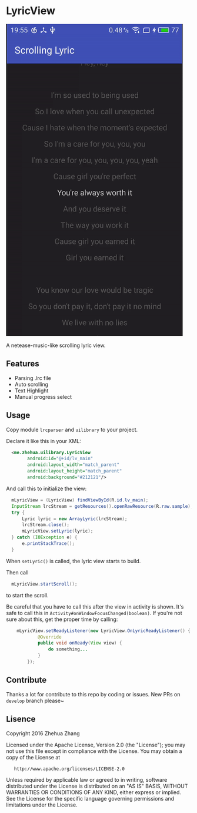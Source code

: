 # LyricView
![Demo](https://github.com/LangleyChang/LyricView/blob/master/demo.gif)

A netease-music-like scrolling lyric view.

## Features

- Parsing .lrc file
- Auto scrolling
- Text Highlight
- Manual progress select

## Usage
  
Copy module `lrcparser` and `uilibrary` to your project.

Declare it like this in your XML:
```xml
  <me.zhehua.uilibrary.LyricView
        android:id="@+id/lv_main"
        android:layout_width="match_parent"
        android:layout_height="match_parent"
        android:background="#212121"/>
```
And call this to initialize the view:
```Java
  mLyricView = (LyricView) findViewById(R.id.lv_main);
  InputStream lrcStream = getResources().openRawResource(R.raw.sample);
  try {
      Lyric lyric = new ArrayLyric(lrcStream);
      lrcStream.close();
      mLyricView.setLyric(lyric);
  } catch (IOException e) {
      e.printStackTrace();
  }
```
When `setLyric()` is called, the lyric view starts to build.

Then call
```Java
  mLyricView.startScroll();
```
to start the scroll.

Be careful that you have to call this after the view in activity is shown.
It's safe to call this in `Activity#onWindowFocusChanged(boolean)`.
If you're not sure about this, get the proper time by calling:
```Java
    mLyricView.setReadyListener(new LyricView.OnLyricReadyListener() {
            @Override
            public void onReady(View view) {
                do something...
            }
        });
```

## Contribute
  
  Thanks a lot for contribute to this repo by coding or issues.
  New PRs on `develop` branch please~

## Lisence

   Copyright 2016 Zhehua Zhang

   Licensed under the Apache License, Version 2.0 (the "License");
   you may not use this file except in compliance with the License.
   You may obtain a copy of the License at

       http://www.apache.org/licenses/LICENSE-2.0

   Unless required by applicable law or agreed to in writing, software
   distributed under the License is distributed on an "AS IS" BASIS,
   WITHOUT WARRANTIES OR CONDITIONS OF ANY KIND, either express or implied.
   See the License for the specific language governing permissions and
   limitations under the License.
